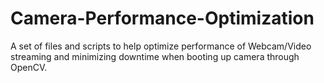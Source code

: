 # Camera-Performance-Optimization

A set of files and scripts to help optimize performance of Webcam/Video streaming and minimizing downtime when booting up camera through OpenCV.
